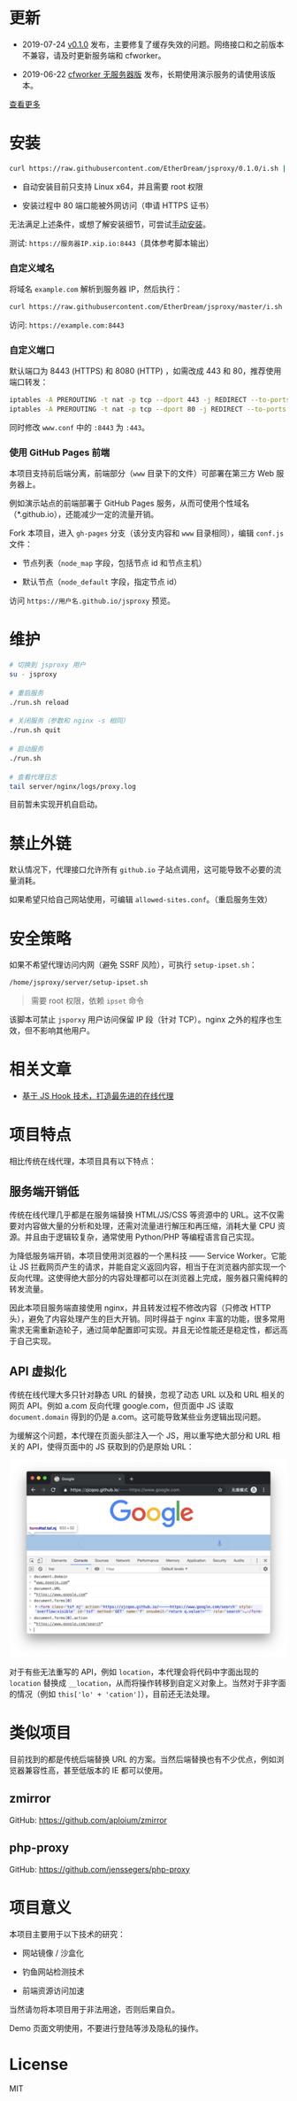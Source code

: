 
# 更新

* 2019-07-24 [v0.1.0](tree/0.1.0) 发布，主要修复了缓存失效的问题。网络接口和之前版本不兼容，请及时更新服务端和 cfworker。

* 2019-06-22 [cfworker 无服务器版](cf-worker) 发布，长期使用演示服务的请使用该版本。

[查看更多](changelogs)


# 安装

```bash
curl https://raw.githubusercontent.com/EtherDream/jsproxy/0.1.0/i.sh | bash
```

* 自动安装目前只支持 Linux x64，并且需要 root 权限

* 安装过程中 80 端口能被外网访问（申请 HTTPS 证书）

无法满足上述条件，或想了解安装细节，可尝试[手动安装](docs/setup.md)。

测试: `https://服务器IP.xip.io:8443`（具体参考脚本输出）


### 自定义域名

将域名 `example.com` 解析到服务器 IP，然后执行：

```bash
curl https://raw.githubusercontent.com/EtherDream/jsproxy/master/i.sh | bash -s example.com
```

访问: `https://example.com:8443`


### 自定义端口

默认端口为 8443 (HTTPS) 和 8080 (HTTP) ，如需改成 443 和 80，推荐使用端口转发：

```bash
iptables -A PREROUTING -t nat -p tcp --dport 443 -j REDIRECT --to-ports 8443
iptables -A PREROUTING -t nat -p tcp --dport 80 -j REDIRECT --to-ports 8080
```

同时修改 `www.conf` 中的 `:8443` 为 `:443`。


### 使用 GitHub Pages 前端

本项目支持前后端分离，前端部分（`www` 目录下的文件）可部署在第三方 Web 服务器上。

例如演示站点的前端部署于 GitHub Pages 服务，从而可使用个性域名（*.github.io），还能减少一定的流量开销。

Fork 本项目，进入 `gh-pages` 分支（该分支内容和 `www` 目录相同），编辑 `conf.js` 文件：

* 节点列表（`node_map` 字段，包括节点 id 和节点主机）

* 默认节点（`node_default` 字段，指定节点 id）

访问 `https://用户名.github.io/jsproxy` 预览。


# 维护

```sh
# 切换到 jsproxy 用户
su - jsproxy

# 重启服务
./run.sh reload

# 关闭服务（参数和 nginx -s 相同）
./run.sh quit

# 启动服务
./run.sh

# 查看代理日志
tail server/nginx/logs/proxy.log
```

目前暂未实现开机自启动。


# 禁止外链

默认情况下，代理接口允许所有 `github.io` 子站点调用，这可能导致不必要的流量消耗。

如果希望只给自己网站使用，可编辑 `allowed-sites.conf`。（重启服务生效）


# 安全策略

如果不希望代理访问内网（避免 SSRF 风险），可执行 `setup-ipset.sh`：

```bash
/home/jsproxy/server/setup-ipset.sh
```

> 需要 root 权限，依赖 `ipset` 命令

该脚本可禁止 `jsporxy` 用户访问保留 IP 段（针对 TCP）。nginx 之外的程序也生效，但不影响其他用户。


# 相关文章

* [基于 JS Hook 技术，打造最先进的在线代理](https://github.com/EtherDream/jsproxy/blob/master/docs/blogs/js-hook.md)


# 项目特点

相比传统在线代理，本项目具有以下特点：

## 服务端开销低

传统在线代理几乎都是在服务端替换 HTML/JS/CSS 等资源中的 URL。这不仅需要对内容做大量的分析和处理，还需对流量进行解压和再压缩，消耗大量 CPU 资源。并且由于逻辑较复杂，通常使用 Python/PHP 等编程语言自己实现。

为降低服务端开销，本项目使用浏览器的一个黑科技 —— Service Worker。它能让 JS 拦截网页产生的请求，并能自定义返回内容，相当于在浏览器内部实现一个反向代理。这使得绝大部分的内容处理都可以在浏览器上完成，服务器只需纯粹的转发流量。

因此本项目服务端直接使用 nginx，并且转发过程不修改内容（只修改 HTTP 头），避免了内容处理产生的巨大开销。同时得益于 nginx 丰富的功能，很多常用需求无需重新造轮子，通过简单配置即可实现。并且无论性能还是稳定性，都远高于自己实现。

## API 虚拟化

传统在线代理大多只针对静态 URL 的替换，忽视了动态 URL 以及和 URL 相关的网页 API。例如 a.com 反向代理 google.com，但页面中 JS 读取 `document.domain` 得到的仍是 a.com。这可能导致某些业务逻辑出现问题。

为缓解这个问题，本代理在页面头部注入一个 JS，用以重写绝大部分和 URL 相关的 API，使得页面中的 JS 获取到的仍是原始 URL：

![](https://raw.githubusercontent.com/EtherDream/jsproxy-localtest/temp/hook.png)

对于有些无法重写的 API，例如 `location`，本代理会将代码中字面出现的 `location` 替换成 `__location`，从而将操作转移到自定义对象上。当然对于非字面的情况（例如 `this['lo' + 'cation']`），目前还无法处理。


# 类似项目

目前找到的都是传统后端替换 URL 的方案。当然后端替换也有不少优点，例如浏览器兼容性高，甚至低版本的 IE 都可以使用。

## zmirror

GitHub: https://github.com/aploium/zmirror

## php-proxy

GitHub: https://github.com/jenssegers/php-proxy


# 项目意义

本项目主要用于以下技术的研究：

* 网站镜像 / 沙盒化

* 钓鱼网站检测技术

* 前端资源访问加速

当然请勿将本项目用于非法用途，否则后果自负。

Demo 页面文明使用，不要进行登陆等涉及隐私的操作。


# License

MIT

